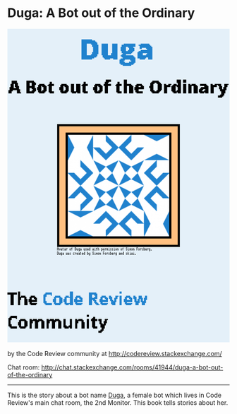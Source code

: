 # Duga: A Bot out of the Ordinary

![Cover](./cover.png)

by the Code Review community at <http://codereview.stackexchange.com/>

Chat room: <http://chat.stackexchange.com/rooms/41944/duga-a-bot-out-of-the-ordinary>

* * *

This is the story about a bot name [Duga](http://codereview.stackexchange.com/users/51786/duga), a female bot which lives in Code Review's main chat room, the 2nd Monitor. This book tells stories about her.